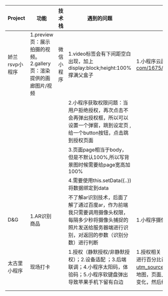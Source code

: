 | Project        | 功能                                                         | 技术栈     | 遇到的问题                                                   | 学到                                                         | 说明 |
| -------------- | ------------------------------------------------------------ | ---------- | ------------------------------------------------------------ | ------------------------------------------------------------ | ---- |
| 娇兰rsvp小程序 | 1.preview页：展示拍摄的视频。2.gallery页：渲染提供的画廊图片/视频 | 微信小程序 | 1.video标签会有下间距空白出现，加上display:block;height:100%撑满父盒子 | 1.小程序云函数使用：https://www.qdmmz.cn/378406712qq-com/1675/%e5%be%ae%e4%bf%a1%e5%b0%8f%e7%a8%8b%e5%ba%8f%e4%ba%91%e5%87%bd%e6%95%b0%e4%bd%bf%e7%94%a8/ |      |
|                |                                                              |            | 2.小程序获取权限问题：当用户拒绝授权，再次点击不会再弹出授权框，所以可以设置一个弹窗，跳到设定页 ,给一个button按钮，点击跳到授权页面 |                                                              |      |
|                |                                                              |            | 3.页面page相当于body，但是不默认100%,所以写背景图时候需要给page宽高加100% |                                                              |      |
|                |                                                              |            | 4.需要使用this.setData({..}) 将数据绑定到data                |                                                              |      |
| D&G            | 1.AR识别商品                                                 |            | 不了解ar识别技术，后面了解了通过百度ar，作为前端我只需要调用摄像头权限，每隔多少秒将摄像头捕捉的照片发送给服务器端进行识别，对返回的参数（识别分数）进行判断 | 1.小程序摄像头组件调用 2.调用第三方ar识别流程 3.二维码扫描css |      |
| 太古里小程序   | 现场打卡                                                     |            | 1.授权（静默授权/非静默授权）；2.设备适配 ；3.后端联调；4.小程序太阳码，体验码；5.小程序软键盘弹出导致苹果手机下留有白边 | 1.授权相关（静默授权直接用云函数获取openid，但是拿不到用户个人资料，头像等）2.图片使用mode=”widthFix“会出现拉伸（针对像素眼），单独对图片宽高进行百分比设置。3.软键盘弹出：https://juejin.cn/post/6844903863871340557?utm_source=gold_browser_extension%3Futm_source%3Dgold_browser_extension#heading-3 （小程序无window对象，未解决）4.需求是根据给的背景地图，页面上共有5个点位图标，需要在不同设备中点位都卡在背景的固定位置，用了1张固定大小背景图+5张固定点位的图标的抠图，这样就可以保证位置不会变化，然后给5个空标签（百分比宽高覆盖图标）点击事件 |      |
|                |                                                              |            |                                                              |                                                              |      |
|                |                                                              |            |                                                              |                                                              |      |

